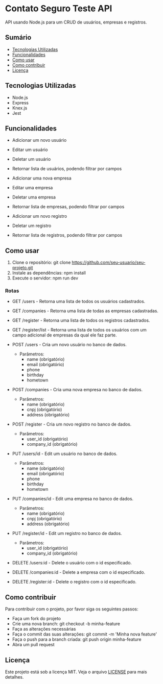# Contato Seguro Teste API

API usando Node.js para um CRUD de usuários, empresas e registros.

## Sumário
- [Tecnologias Utilizadas](#tecnologias-utilizadas)
- [Funcionalidades](#funcionalidades)
- [Como usar](#como-usar)
- [Como contribuir](#como-contribuir)
- [Licença](#licença)

## Tecnologias Utilizadas

- Node.js
- Express
- Knex.js
- Jest

## Funcionalidades

- Adicionar um novo usuário
- Editar um usuário
- Deletar um usuário
- Retornar lista de usuários, podendo filtrar por campos

- Adicionar uma nova empresa
- Editar uma empresa
- Deletar uma empresa
- Retornar lista de empresas, podendo filtrar por campos

- Adicionar um novo registro
- Deletar um registro
- Retornar lista de registros, podendo filtrar por campos

## Como usar

1. Clone o repositório: git clone https://github.com/seu-usuario/seu-projeto.git
2. Instale as dependências: npm install
3. Execute o servidor: npm run dev

### Rotas

- GET /users - Retorna uma lista de todos os usuários cadastrados.
- GET /companies - Retorna uma lista de todas as empresas cadastradas.
- GET /register - Retorna uma lista de todos os registros cadastrados.
- GET /register/list - Retorna uma lista de todos os usuários com um campo adicional de empresas da qual ele faz parte.

- POST /users - Cria um novo usuário no banco de dados.
    - Parâmetros:
        - name (obrigatório)
        - email (obrigatório)
        - phone
        - birthday
        - hometown
- POST /companies - Cria uma nova empresa no banco de dados.
    - Parâmetros:
        - name (obrigatório)
        - cnpj (obrigatório)
        - address (obrigatório)
- POST /register - Cria um novo registro no banco de dados.
    - Parâmetros:
        - user_id (obrigatório)
        - company_id (obrigatório)

- PUT /users/id - Edit um usuário no banco de dados.
    - Parâmetros:
        - name (obrigatório)
        - email (obrigatório)
        - phone
        - birthday
        - hometown
- PUT /companies/id - Edit uma empresa no banco de dados.
    - Parâmetros:
        - name (obrigatório)
        - cnpj (obrigatório)
        - address (obrigatório)
- PUT /register/id - Edit um registro no banco de dados.
    - Parâmetros:
        - user_id (obrigatório)
        - company_id (obrigatório)

- DELETE /users:id - Delete o usuário com o id especificado.
- DELETE /companies:id - Delete a empresa com o id especificado.
- DELETE /register:id - Delete o registro com o id especificado.

## Como contribuir

Para contribuir com o projeto, por favor siga os seguintes passos:

- Faça um fork do projeto
- Crie uma nova branch: git checkout -b minha-feature
- Faça as alterações necessárias
- Faça o commit das suas alterações: git commit -m 'Minha nova feature'
- Faça o push para a branch criada: git push origin minha-feature
- Abra um pull request

## Licença

Este projeto está sob a licença MIT. Veja o arquivo [LICENSE](./LICENSE) para mais detalhes.
